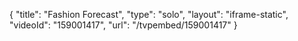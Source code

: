 {
    "title": "Fashion Forecast",
    "type": "solo",
    "layout": "iframe-static",
    "videoId": "159001417",
    "url": "\/tvpembed\/159001417"
}